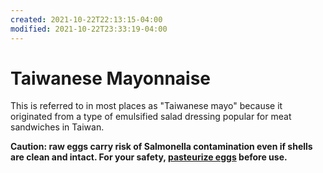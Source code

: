 ```yaml
---
created: 2021-10-22T22:13:15-04:00
modified: 2021-10-22T23:33:19-04:00
---
```


# Taiwanese Mayonnaise

This is referred to in most places as "Taiwanese mayo" because it originated from a type of emulsified salad dressing popular for meat sandwiches in Taiwan.

**Caution: raw eggs carry risk of Salmonella contamination even if shells are clean and intact. For your safety, [pasteurize eggs](egg-pasteurization) before use.**
